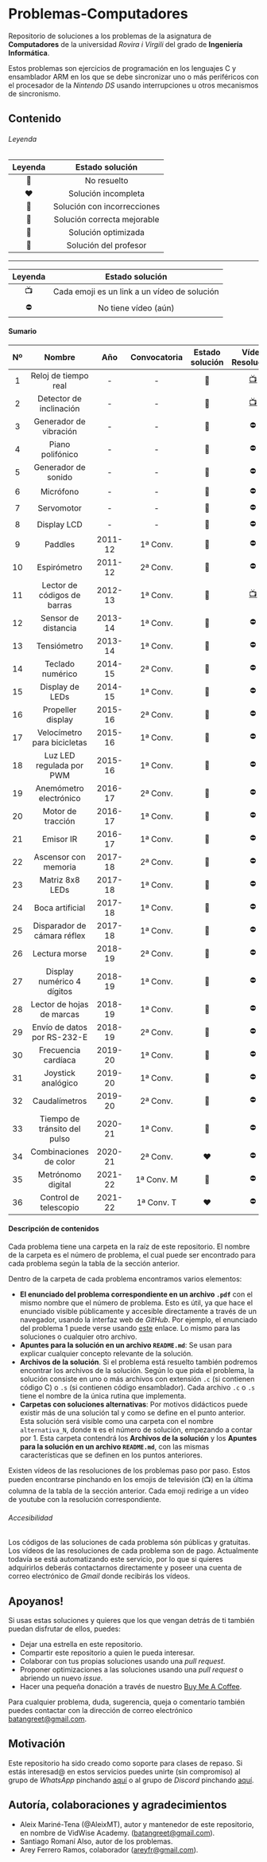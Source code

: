 # Problemas-Computadores
Repositorio de soluciones a los problemas de la asignatura de **Computadores** de la universidad *Rovira i Virgili* 
del grado de **Ingeniería Informática**. 

Estos problemas son ejercicios de programación en los lenguajes C y ensamblador ARM en los que se debe sincronizar uno o 
más periféricos con el procesador de la *Nintendo DS* usando interrupciones u otros mecanismos de sincronismo.

## Contenido
###### Leyenda
| Leyenda | Estado solución |
| :---: | :---: |
| 🖤 | No resuelto |
| ❤️ | Solución incompleta |
| 🧡 | Solución con incorrecciones |
| 💛 | Solución correcta mejorable |
| 💚 | Solución optimizada |
| 💖 | Solución del profesor |
---
| Leyenda | Estado solución |
| :---: | :---: |
| 📺 | Cada emoji es un link a un vídeo de solución |
| ⛔️ | No tiene vídeo (aún) |

#### Sumario 
| Nº    | Nombre                          | Año     | Convocatoria | Estado solución | Vídeo Resolución                      |
| :---: | :-----------------------------: | :---:   | :----------: | :-------------: | :---------------------------------:   |
| 1     | Reloj de tiempo real            | -       | -            | 💖               | [📺](https://youtu.be/4TT_tyNeHog)   |
| 2     | Detector de inclinación         | -       | -            | 💚               | [📺](https://youtu.be/4TT_tyNeHog)   |
| 3     | Generador de vibración          | -       | -            | 💖               |  ⛔                                  |
| 4     | Piano polifónico                | -       | -            | 🖤               |  ⛔                                  |
| 5     | Generador de sonido             | -       | -            | 💖               |  ⛔                                  |
| 6     | Micrófono                       | -       | -            | 🖤               |  ⛔                                  |
| 7     | Servomotor                      | -       | -            | 🖤               |  ⛔                                  |
| 8     | Display LCD                     | -       | -            | 🖤               |  ⛔                                  |
| 9     | Paddles                         | 2011-12 | 1ª Conv.     | 💖               |  ⛔                                  |
| 10    | Espirómetro                     | 2011-12 | 2ª Conv.     | 💖               |  ⛔                                  |
| 11    | Lector de códigos de barras     | 2012-13 | 1ª Conv.     | 💖               |  [📺](https://youtu.be/reCE6SNxWKg)  |
| 12    | Sensor de distancia             | 2013-14 | 1ª Conv.     | 💚               |  ⛔                                  |
| 13    | Tensiómetro                     | 2013-14 | 1ª Conv.     | 🖤               |  ⛔                                  |
| 14    | Teclado numérico                | 2014-15 | 2ª Conv.     | 💖               |  ⛔                                  |
| 15    | Display de LEDs                 | 2014-15 | 1ª Conv.     | 🖤               |  ⛔                                  |
| 16    | Propeller display               | 2015-16 | 2ª Conv.     | 💖               |  ⛔                                  |
| 17    | Velocímetro para bicicletas     | 2015-16 | 1ª Conv.     | 🖤               |  ⛔                                  |
| 18    | Luz LED regulada por PWM        | 2015-16 | 1ª Conv.     | 🖤               |  ⛔                                  |
| 19    | Anemómetro electrónico          | 2016-17 | 2ª Conv.     | 🖤               |  ⛔                                  |
| 20    | Motor de tracción               | 2016-17 | 1ª Conv.     | 💖               |  ⛔                                  |
| 21    | Emisor IR                       | 2016-17 | 1ª Conv.     | 🖤               |  ⛔                                  |
| 22    | Ascensor con memoria            | 2017-18 | 2ª Conv.     | 💖               |  ⛔                                  |
| 23    | Matriz 8x8 LEDs                 | 2017-18 | 1ª Conv.     | 💖️               |  ⛔                                  |
| 24    | Boca artificial                 | 2017-18 | 1ª Conv.     | 🖤               |  ⛔                                  |
| 25    | Disparador de cámara réflex     | 2017-18 | 1ª Conv.     | 🖤               |  ⛔                                  |
| 26    | Lectura morse                   | 2018-19 | 2ª Conv.     | 💖               |  ⛔                                  |
| 27    | Display numérico 4 dígitos      | 2018-19 | 1ª Conv.     | 💖               |  ⛔                                  |
| 28    | Lector de hojas de marcas       | 2018-19 | 1ª Conv.     | 💛               |  ⛔                                  |
| 29    | Envío de datos por RS-232-E     | 2018-19 | 2ª Conv.     | 🖤               |  ⛔                                  |
| 30    | Frecuencia cardíaca             | 2019-20 | 1ª Conv.     | 🖤               |  ⛔                                  |
| 31    | Joystick analógico              | 2019-20 | 1ª Conv.     | 🖤               |  ⛔                                  |
| 32    | Caudalímetros                   | 2019-20 | 2ª Conv.     | 🖤               |  ⛔                                  |
| 33    | Tiempo de tránsito del pulso    | 2020-21 | 1ª Conv.     | 🖤               |  ⛔                                  |
| 34    | Combinaciones de color          | 2020-21 | 2ª Conv.     | ❤️                |  ⛔                                  |
| 35    | Metrónomo digital               | 2021-22 | 1ª Conv. M   | 🖤               |  ⛔                                  |
| 36    | Control de telescopio           | 2021-22 | 1ª Conv. T   | ❤️                |  ⛔                                  |



#### Descripción de contenidos
Cada problema tiene una carpeta en la raíz de este repositorio. El nombre de la carpeta es el número de problema, 
el cual puede ser encontrado para cada problema según la tabla de la sección anterior.   

Dentro de la carpeta de cada problema encontramos varios elementos: 
 * **El enunciado del problema correspondiente en un archivo `.pdf`** con el mismo nombre que el número de problema. 
   Esto es útil, ya que hace el enunciado visible públicamente y accesible directamente a través de un navegador, usando 
   la interfaz web de *GitHub*. Por ejemplo, el enunciado del problema 1 puede verse usando 
   [este](https://github.com/AleixMT/Problemas-Computadores/blob/master/01/1.pdf) enlace. Lo mismo para las soluciones o 
   cualquier otro archivo. 
 * **Apuntes para la solución en un archivo `README.md`**: Se usan para explicar cualquier concepto relevante de la 
   solución. 
 * **Archivos de la solución**. Si el problema está resuelto también podremos encontrar los archivos de la solución. 
   Según lo que pida el problema, la solución consiste en uno o más archivos con extensión 
   `.c` (si contienen código C) o `.s` (si contienen código ensamblador). Cada archivo `.c` o `.s` tiene el nombre de la
   única rutina que implementa.
 * **Carpetas con soluciones alternativas**: Por motivos didácticos puede existir más de una solución tal y como se 
   define en el punto anterior. Esta solución será visible como una carpeta con el nombre `alternativa_N`, 
   donde `N` es el número de solución, empezando a contar por 1. Esta carpeta contendrá los **Archivos de la solución**
   y los **Apuntes para la solución en un archivo `README.md`**, con las mismas características que se definen en los 
   puntos anteriores.
 
Existen vídeos de las resoluciones de los problemas paso por paso. Estos pueden encontrarse pinchando en los emojis de 
televisión (📺) en la última columna de la tabla de la sección anterior. Cada emoji redirige a un vídeo de youtube con 
la resolución correspondiente.

###### Accesibilidad 
Los códigos de las soluciones de cada problema són públicas y gratuitas. Los vídeos de las resoluciones de cada problema 
son de pago. Actualmente todavía se está automatizando este servicio, por lo que si quieres adquirirlos deberás 
contactarnos directamente y poseer una cuenta de correo electrónico de *Gmail* donde recibirás los vídeos.

## Apoyanos!
Si usas estas soluciones y quieres que los que vengan detrás de ti también puedan disfrutar de ellos, puedes:
* Dejar una estrella en este repositorio.
* Compartir este repositorio a quien le pueda interesar.
* Colaborar con tus propias soluciones usando una *pull request*.  
* Proponer optimizaciones a las soluciones usando una *pull request* o abriendo un nuevo *issue*. 
* Hacer una pequeña donación a través de nuestro [Buy Me A Coffee](https://www.buymeacoffee.com/VidWise).

Para cualquier problema, duda, sugerencia, queja o comentario también puedes contactar con la dirección de correo 
electrónico [batangreet@gmail.com](batangreet@gmail.com).

## Motivación
Este repositorio ha sido creado como soporte para clases de repaso. Si estás interesad@ en estos servicios puedes
unirte (sin compromiso) al grupo de *WhatsApp* pinchando [aquí](https://chat.whatsapp.com/LCdX5oKUFnACIxTl6hq0rO) o al
grupo de *Discord* pinchando [aquí](https://discord.gg/WMvWRwGm).

## Autoría, colaboraciones y agradecimientos
- Aleix Mariné-Tena (@AleixMT), autor y mantenedor de este repositorio, en nombre de VidWise Academy.
([batangreet@gmail.com](batangreet@gmail.com)).
- Santiago Romaní Also, autor de los problemas.
- Arey Ferrero Ramos, colaborador ([areyfr@gmail.com](areyfr@gmail.com)).
